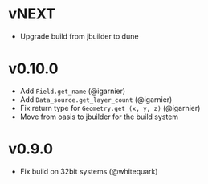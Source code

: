 # vNEXT
- Upgrade build from jbuilder to dune

# v0.10.0
- Add `Field.get_name` (@igarnier)
- Add `Data_source.get_layer_count` (@igarnier)
- Fix return type for `Geometry.get_(x, y, z)` (@igarnier)
- Move from oasis to jbuilder for the build system

# v0.9.0
- Fix build on 32bit systems (@whitequark)

